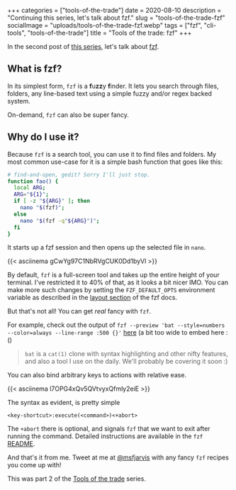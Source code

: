 +++
categories = ["tools-of-the-trade"]
date = 2020-08-10
description = "Continuing this series, let's talk about fzf."
slug = "tools-of-the-trade-fzf"
socialImage = "uploads/tools-of-the-trade-fzf.webp"
tags = ["fzf", "cli-tools", "tools-of-the-trade"]
title = "Tools of the trade: fzf"
+++

In the second post of [this series](/categories/tools-of-the-trade/), let's talk about [fzf](https://github.com/junegunn/fzf).

## What is fzf?

In its simplest form, `fzf` is a **f**u**zz**y **f**inder. It lets you search through files, folders, any line-based text using a simple fuzzy and/or regex backed system.

On-demand, `fzf` can also be super fancy.

## Why do I use it?

Because `fzf` is a search tool, you can use it to find files and folders. My most common use-case for it is a simple bash function that goes like this:

```bash
# find-and-open, gedit? Sorry I'll just stop.
function fao() {
  local ARG;
  ARG="${1}";
  if [ -z "${ARG}" ]; then
    nano "$(fzf)";
  else
    nano "$(fzf -q"${ARG}")";
  fi
}
```

It starts up a fzf session and then opens up the selected file in `nano`.

{{< asciinema gCwYg97C1NbRVgCUK0Dd1byVl >}}

By default, `fzf` is a full-screen tool and takes up the entire height of your terminal. I've restricted it to 40% of that, as it looks a bit nicer IMO. You can make more such changes by setting the `FZF_DEFAULT_OPTS` environment variable as described in the [layout section](https://github.com/junegunn/fzf#layout) of the fzf docs.

But that's not all! You can get _real_ fancy with `fzf`.

For example, check out the output of `fzf --preview 'bat --style=numbers --color=always --line-range :500 {}'` [here](https://asciinema.org/a/WFFx2negPw5iXbCZe1YlAZeqj) (a bit too wide to embed here :()

> `bat` is a `cat(1)` clone with syntax highlighting and other nifty features, and also a tool I use on the daily. We'll probably be covering it soon :)

You can also bind arbitrary keys to actions with relative ease.

{{< asciinema l7OPG4xQv5QVtvyxQfmly2eiE >}}

The syntax as evident, is pretty simple

```
<key-shortcut>:execute(<command>)<+abort>
```

The `+abort` there is optional, and signals `fzf` that we want to exit after running the command. Detailed instructions are available in the `fzf` [README](https://github.com/junegunn/fzf#readme).

And that's it from me. Tweet at me at [@msfjarvis](https://twitter.com/msfjarvis) with any fancy `fzf` recipes you come up with!

This was part 2 of the [Tools of the trade](/categories/tools-of-the-trade/) series.
